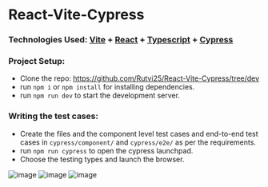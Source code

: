 # React-Vite-Cypress

### **Technologies Used:**  [Vite](https://vitejs.dev/) + [React](react.dev) + [Typescript](https://www.typescriptlang.org) + [Cypress](https://www.cypress.io/)

### Project Setup:
- Clone the repo: https://github.com/Rutvi25/React-Vite-Cypress/tree/dev
- run `npm i` or `npm install` for installing dependencies.
- run `npm run dev` to start the development server.

### Writing the test cases:
- Create the files and the component level test cases and end-to-end test cases in `cypress/component/` and `cypress/e2e/` as per the requirements.
- run `npm run cypress` to open the cypress launchpad.
- Choose the testing types and launch the browser.
  
![image](https://github.com/Rutvi25/React-Vite-Cypress/assets/97082690/165e2654-c3d9-426a-a6f5-34aa8e5070bf)
![image](https://github.com/Rutvi25/React-Vite-Cypress/assets/97082690/04961749-783c-431b-8bef-e24e27ecbd9f)
![image](https://github.com/Rutvi25/React-Vite-Cypress/assets/97082690/df3d7f19-03c3-45ce-86bd-a94d0582a6f6)
